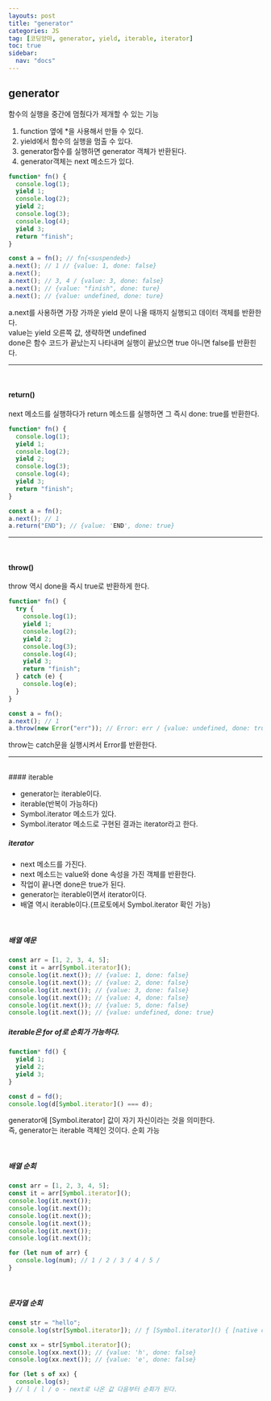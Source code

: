 ```yaml
---
layouts: post
title: "generator"
categories: JS
tag: [코딩앙마, generator, yield, iterable, iterator]
toc: true
sidebar:
  nav: "docs"
---
```


## generator

함수의 실행을 중간에 멈췄다가 제개할 수 있는 기능

1. function 옆에 \*을 사용해서 만들 수 있다.
2. yield에서 함수의 실행을 멈출 수 있다.
3. generator함수를 실행하면 generator 객체가 반환된다.
4. generator객체는 next 메소드가 있다.

```js
function* fn() {
  console.log(1);
  yield 1;
  console.log(2);
  yield 2;
  console.log(3);
  console.log(4);
  yield 3;
  return "finish";
}

const a = fn(); // fn{<suspended>}
a.next(); // 1 // {value: 1, done: false}
a.next();
a.next(); // 3, 4 / {value: 3, done: false}
a.next(); // {value: "finish", done: ture}
a.next(); // {value: undefined, done: ture}
```

a.next를 사용하면 가장 가까운 yield 문이 나올 때까지 실행되고 데이터 객체를 반환한다.<br/>
value는 yield 오른쪽 값, 생략하면 undefined<br/>
done은 함수 코드가 끝났는지 나타내며 실행이 끝났으면 true 아니면 false를 반환힌다.

---

<br/>

#### return()

next 메소드를 실행하다가 return 메소드를 실행하면 그 즉시 done: true를 반환한다.

```js
function* fn() {
  console.log(1);
  yield 1;
  console.log(2);
  yield 2;
  console.log(3);
  console.log(4);
  yield 3;
  return "finish";
}

const a = fn();
a.next(); // 1
a.return("END"); // {value: 'END', done: true}
```

---

<br/>

#### throw()

throw 역시 done을 즉시 true로 반환하게 한다.

```js
function* fn() {
  try {
    console.log(1);
    yield 1;
    console.log(2);
    yield 2;
    console.log(3);
    console.log(4);
    yield 3;
    return "finish";
  } catch (e) {
    console.log(e);
  }
}

const a = fn();
a.next(); // 1
a.throw(new Error("err")); // Error: err / {value: undefined, done: true}
```

throw는 catch문을 실행시켜서 Error를 반환한다.

---

<br/>
#### iterable

<ul>
<li>generator는 iterable이다.</li>
<li>iterable(반복이 가능하다)</li>
<li>Symbol.iterator 메소드가 있다.</li>
<li>Symbol.iterator 메소드로 구현된 결과는 iterator라고 한다.</li>
</ul>

##### iterator

<ul>
<li>next 메소드를 가진다.</li>
<li>next 메소드는 value와 done 속성을 가진 객체를 반환한다.</li>
<li>작업이 끝나면 done은 true가 된다.</li>
<li>generator는 iterable이면서 iterator이다.</li>
<li>배열 역시 iterable이다.(프로토에서 Symbol.iterator 확인 가능)</li>
</ul>

<br/>

##### 배열 예문

```js
const arr = [1, 2, 3, 4, 5];
const it = arr[Symbol.iterator]();
console.log(it.next()); // {value: 1, done: false}
console.log(it.next()); // {value: 2, done: false}
console.log(it.next()); // {value: 3, done: false}
console.log(it.next()); // {value: 4, done: false}
console.log(it.next()); // {value: 5, done: false}
console.log(it.next()); // {value: undefined, done: true}
```

##### iterable은 for of로 순회가 가능하다.

```js
function* fd() {
  yield 1;
  yield 2;
  yield 3;
}

const d = fd();
console.log(d[Symbol.iterator]() === d);
```

generator에 [Symbol.iterator] 값이 자기 자신이라는 것을 의미한다.<br/>
즉, generator는 iterable 객체인 것이다. 순회 가능

<br/>

##### 배열 순회

```js
const arr = [1, 2, 3, 4, 5];
const it = arr[Symbol.iterator]();
console.log(it.next());
console.log(it.next());
console.log(it.next());
console.log(it.next());
console.log(it.next());
console.log(it.next());

for (let num of arr) {
  console.log(num); // 1 / 2 / 3 / 4 / 5 /
}
```

<br/>

##### 문자열 순회

```js
const str = "hello";
console.log(str[Symbol.iterator]); // ƒ [Symbol.iterator]() { [native code] }

const xx = str[Symbol.iterator]();
console.log(xx.next()); // {value: 'h', done: false}
console.log(xx.next()); // {value: 'e', done: false}

for (let s of xx) {
  console.log(s);
} // l / l / o - next로 나온 값 다음부터 순회가 된다.
```

